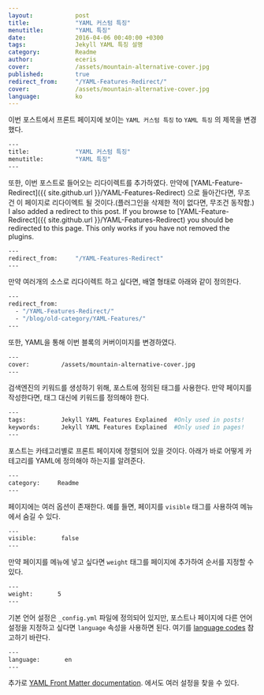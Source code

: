 ```yaml
---
layout:            post
title:             "YAML 커스텀 특징"
menutitle:         "YAML 특징"
date:              2016-04-06 00:40:00 +0300
tags:              Jekyll YAML 특징 설명
category:          Readme
author:            eceris
cover:             /assets/mountain-alternative-cover.jpg
published:         true
redirect_from:     "/YAML-Features-Redirect/"
cover:             /assets/mountain-alternative-cover.jpg
language:          ko
---
```


이번 포스트에서 프론트 페이지에 보이는  `YAML 커스텀 특징` to `YAML 특징` 의 제목을 변경했다.

```bash
---
title:             "YAML 커스텀 특징"
menutitle:         "YAML 특징"
---
```

또한, 이번 포스트로 들어오는 리다이렉트를 추가하였다. 만약에 [YAML-Feature-Redirect]({{ site.github.url }}/YAML-Features-Redirect) 으로 들아간다면, 무조건 이 페이지로 리다이엑트 될 것이다.(플러그인을 삭제한 적이 없다면, 무조건 동작함.)
I also added a redirect to this post. If you browse to [YAML-Feature-Redirect]({{ site.github.url }}/YAML-Features-Redirect) you should be redirected to this page. This only works if you have not removed the plugins.

```bash
---
redirect_from:     "/YAML-Features-Redirect"
---
```

만약 여러개의 소스로 리다이렉트 하고 싶다면, 배열 형태로 아래와 같이 정의한다.

```bash
---
redirect_from:  
  - "/YAML-Features-Redirect/"
  - "/blog/old-category/YAML-Features/"
---
``````
또한, YAML을 통해 이번 블록의 커버이미지를 변경하였다.

```bash
---
cover:         /assets/mountain-alternative-cover.jpg
---
``````

검색엔진의 키워드를 생성하기 위해, 포스트에 정의된 태그를 사용한다. 만약 페이지를 작성한다면, 태그 대신에 키워드를 정의해야 한다.

```bash
---        
tags:          Jekyll YAML Features Explained  #Only used in posts!
keywords:      Jekyll YAML Features Explained  #Only used in pages!
---
```
포스트는 카테고리별로 프론트 페이지에 정렬되어 있을 것이다. 아래가 바로 어떻게 카테고리를 YAML에 정의해야 하는지를 알려준다.

```bash
---        
category:     Readme
---
```
페이지에는 여러 옵션이 존재한다. 예를 들면, 페이지를 `visible` 태그를 사용하여 메뉴에서 숨길 수 있다.

```bash
---        
visible:       false     
---
```

만약 페이지를 메뉴에 넣고 싶다면 `weight` 태그를 페이지에 추가하여 순서를 지정할 수 있다.


```bash
---        
weight:       5  
---
```

기본 언어 설정은 `_config.yml` 파일에 정의되어 있지만, 포스트나 페이지에 다른 언어 설정을 지정하고 싶다면 `language` 속성을 사용하면 된다. 여기를 [language codes](http://www.w3schools.com/tags/ref_language_codes.asp)  참고하기 바란다. 

```bash
---        
language:       en  
---
```

추가로 [YAML Front Matter documentation](https://jekyllrb.com/docs/frontmatter). 에서도 여러 설정을 찾을 수 있다.
